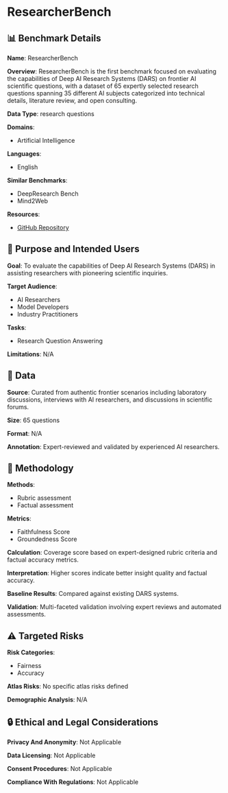 # ResearcherBench

## 📊 Benchmark Details

**Name**: ResearcherBench

**Overview**: ResearcherBench is the first benchmark focused on evaluating the capabilities of Deep AI Research Systems (DARS) on frontier AI scientific questions, with a dataset of 65 expertly selected research questions spanning 35 different AI subjects categorized into technical details, literature review, and open consulting.

**Data Type**: research questions

**Domains**:
- Artificial Intelligence

**Languages**:
- English

**Similar Benchmarks**:
- DeepResearch Bench
- Mind2Web

**Resources**:
- [GitHub Repository](https://github.com/GAIR-NLP/ResearcherBench)

## 🎯 Purpose and Intended Users

**Goal**: To evaluate the capabilities of Deep AI Research Systems (DARS) in assisting researchers with pioneering scientific inquiries.

**Target Audience**:
- AI Researchers
- Model Developers
- Industry Practitioners

**Tasks**:
- Research Question Answering

**Limitations**: N/A

## 💾 Data

**Source**: Curated from authentic frontier scenarios including laboratory discussions, interviews with AI researchers, and discussions in scientific forums.

**Size**: 65 questions

**Format**: N/A

**Annotation**: Expert-reviewed and validated by experienced AI researchers.

## 🔬 Methodology

**Methods**:
- Rubric assessment
- Factual assessment

**Metrics**:
- Faithfulness Score
- Groundedness Score

**Calculation**: Coverage score based on expert-designed rubric criteria and factual accuracy metrics.

**Interpretation**: Higher scores indicate better insight quality and factual accuracy.

**Baseline Results**: Compared against existing DARS systems.

**Validation**: Multi-faceted validation involving expert reviews and automated assessments.

## ⚠️ Targeted Risks

**Risk Categories**:
- Fairness
- Accuracy

**Atlas Risks**:
No specific atlas risks defined

**Demographic Analysis**: N/A

## 🔒 Ethical and Legal Considerations

**Privacy And Anonymity**: Not Applicable

**Data Licensing**: Not Applicable

**Consent Procedures**: Not Applicable

**Compliance With Regulations**: Not Applicable
